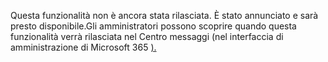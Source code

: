 Questa funzionalità non è ancora stata rilasciata. È stato annunciato e sarà presto disponibile.Gli amministratori possono scoprire quando questa funzionalità verrà rilasciata nel Centro messaggi (nel interfaccia di amministrazione di Microsoft 365 [).](https://portal.office.com/adminportal/home)